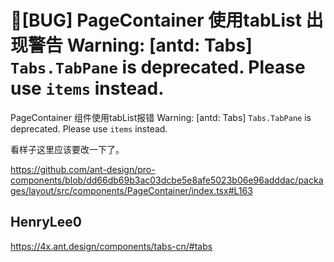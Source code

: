 # 🐛[BUG] PageContainer 使用tabList 出现警告 Warning: [antd: Tabs] `Tabs.TabPane` is deprecated. Please use `items` instead.

PageContainer 组件使用tabList报错 Warning: [antd: Tabs] `Tabs.TabPane` is deprecated. Please use `items` instead.

看样子这里应该要改一下了。

https://github.com/ant-design/pro-components/blob/dd66db69b3ac03dcbe5e8afe5023b06e96adddac/packages/layout/src/components/PageContainer/index.tsx#L163

## HenryLee0

https://4x.ant.design/components/tabs-cn/#tabs
